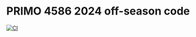 # PRIMO 4586 2024 off-season code 
[![CI](https://github.com/primo4586/off-Season-2024/actions/workflows/main.yml/badge.svg)](https://github.com/primo4586/off-Season-2024/actions/workflows/main.yml)
